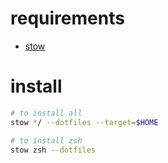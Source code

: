 # requirements
- [stow](https://www.gnu.org/software/stow/)

# install

```bash
# to install all
stow */ --dotfiles --target=$HOME

# to install zsh
stow zsh --dotfiles
```
